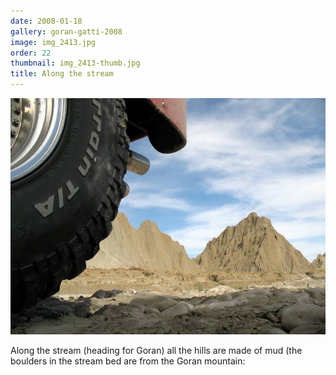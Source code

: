 ```yaml
---
date: 2008-01-18
gallery: goran-gatti-2008
image: img_2413.jpg
order: 22
thumbnail: img_2413-thumb.jpg
title: Along the stream
---
```


![Along the stream](./img_2413.jpg)

Along the stream (heading for Goran) all the hills are made of mud (the boulders in the stream bed are from the Goran mountain: